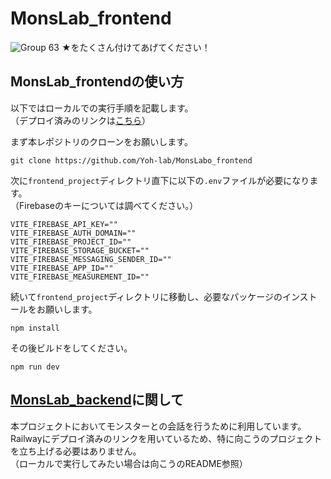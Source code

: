 # MonsLab_frontend
![Group 63](https://github.com/Yoh-lab/MonsLabo_frontend/assets/92442298/78f1749c-45ee-40fb-8e40-9fb4109fe61b)
★をたくさん付けてあげてください！

## MonsLab_frontendの使い方
以下ではローカルでの実行手順を記載します。<br>
（デプロイ済みのリンクは[こちら](https://mons-labo-frontend.vercel.app/)）<br>

まず本レポジトリのクローンをお願いします。
```
git clone https://github.com/Yoh-lab/MonsLabo_frontend
```

次に`frontend_project`ディレクトリ直下に以下の`.env`ファイルが必要になります。<br>
（Firebaseのキーについては調べてください。）
```
VITE_FIREBASE_API_KEY=""
VITE_FIREBASE_AUTH_DOMAIN=""
VITE_FIREBASE_PROJECT_ID=""
VITE_FIREBASE_STORAGE_BUCKET=""
VITE_FIREBASE_MESSAGING_SENDER_ID=""
VITE_FIREBASE_APP_ID=""
VITE_FIREBASE_MEASUREMENT_ID=""
```

続いて`frontend_project`ディレクトリに移動し、必要なパッケージのインストールをお願いします。
```
npm install
```

その後ビルドをしてください。
```
npm run dev
```

## [MonsLab_backend](https://github.com/Yoh-lab/MonsLabo_backend)に関して
本プロジェクトにおいてモンスターとの会話を行うために利用しています。<br>
Railwayにデプロイ済みのリンクを用いているため、特に向こうのプロジェクトを立ち上げる必要はありません。<br>
（ローカルで実行してみたい場合は向こうのREADME参照）
